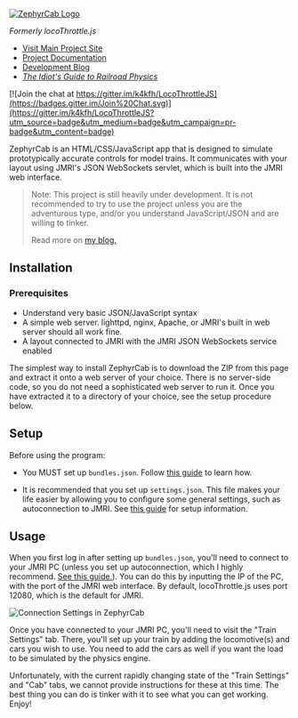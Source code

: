 [![ZephyrCab Logo](http://i.imgur.com/n07xxtI.png)](http://k4kfh.github.io/ZephyrCab)

*Formerly locoThrottle.js*

* [Visit Main Project Site](http://k4kfh.github.io/ZephyrCab)
* [Project Documentation](http://k4kfh.github.io/ZephyrCab/docs/site)
* [Development Blog](http://zephyrcab.tumblr.com)
* [*The Idiot's Guide to Railroad Physics*](http://k4kfh.github.io/idiotsGuideToRailroadPhysics)

[![Join the chat at https://gitter.im/k4kfh/LocoThrottleJS](https://badges.gitter.im/Join%20Chat.svg)](https://gitter.im/k4kfh/LocoThrottleJS?utm_source=badge&utm_medium=badge&utm_campaign=pr-badge&utm_content=badge)

ZephyrCab is an HTML/CSS/JavaScript app that is designed to simulate prototypically accurate controls for model trains. It communicates with your layout using JMRI's JSON WebSockets servlet, which is built into the JMRI web interface.

> Note: This project is still heavily under development. It is not recommended to try to use the project unless you are the adventurous type, and/or you understand JavaScript/JSON and are willing to tinker.
>
> Read more on [my blog.](http://zephyrcab.tumblr.com)

## Installation

### Prerequisites

- Understand very basic JSON/JavaScript syntax
- A simple web server. lighttpd, nginx, Apache, or JMRI's built in web server should all work fine.
- A layout connected to JMRI with the JMRI JSON WebSockets service enabled

The simplest way to install ZephyrCab is to download the ZIP from this page and extract it onto a web server of your choice. There is no server-side code, so you do not need a sophisticated web server to run it. Once you have extracted it to a directory of your choice, see the setup procedure below.

## Setup

Before using the program:

- You MUST set up ``bundles.json``. Follow [this guide](http://k4kfh.github.io/ZephyrCab/docs/site/userguide/configure-locomotives/) to learn how.

- It is recommended that you set up ``settings.json``. This file makes your life easier by allowing you to configure some general settings, such as autoconnection to JMRI. See [this guide](http://k4kfh.github.io/ZephyrCab/docs/site/userguide/general-configuration/) for setup information.

## Usage

When you first log in after setting up `bundles.json`, you'll need to connect to your JMRI PC (unless you set up autoconnection, which I highly recommend. [See this guide.](http://k4kfh.github.io/ZephyrCab/docs/site/userguide/general-configuration/)). You can do this by inputting the IP of the PC, with the port of the JMRI web interface. By default, locoThrottle.js uses port 12080, which is the default for JMRI.

![Connection Settings in ZephyrCab](http://evilgeniustech.com/wp-content/uploads/2015/11/connectionsettings.png)

Once you have connected to your JMRI PC, you'll need to visit the "Train Settings" tab. There, you'll set up your train by adding the locomotive(s) and cars you wish to use. You need to add the cars as well if you want the load to be simulated by the physics engine.

Unfortunately, with the current rapidly changing state of the "Train Settings" and "Cab" tabs, we cannot provide instructions for these at this time. The best thing you can do is tinker with it to see what you can get working. Enjoy!
